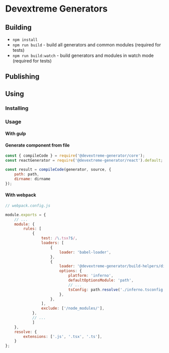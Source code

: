 # Devextreme Generators

## Building

- `npm install`
- `npm run build` - build all generators and common modules (required for tests)
- `npm run build:watch` - build generators and modules in watch mode (required for tests)

## Publishing

## Using

### Installing

### Usage

#### With gulp

#### Generate component from file

```javascript
const { compileCode } = require('@devextreme-generator/core');
const reactGenerator = require('@devextreme-generator/react').default;

const result = compileCode(generator, source, {
    path: path,
    dirname: dirname
});
 ```

#### With webpack

```javascript
// webpack.config.js

module.exports = {
    // ...
    module: {
        rules: [
            {
                test: /\.tsx?$/,
                loaders: [
                    {
                        loader: 'babel-loader',
                    },
                    {
                        loader: '@devextreme-generator/build-helpers/dist/webpack-loader',
                        options: {
                            platform: 'inferno',
                            defaultOptionsModule: 'path',
                            // ...
                            tsConfig: path.resolve('./inferno.tsconfig.json')
                        },
                    },
                ],
                exclude: ['/node_modules/'],
            },
            // ...
            ]
    },
    resolve: {
        extensions: ['.js', '.tsx', '.ts'],
    }
};

 ```
